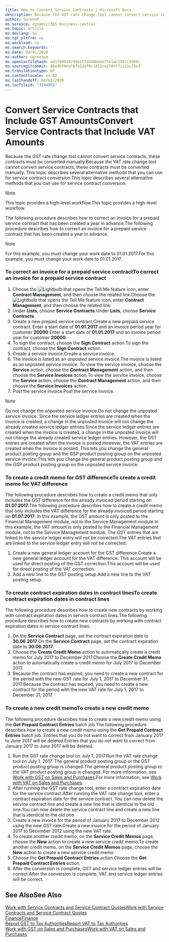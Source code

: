 ```yaml
---
title: How to Convert Service Contracts | Microsoft Docs
description: Because the GST rate change tool cannot convert service contracts, these contracts must be converted manually. This topic describes several alternative methods that you can use for service contract conversion.
author: SorenGP
ms.service: dynamics365-business-central
ms.topic: article
ms.devlang: na
ms.tgt_pltfrm: na
ms.workload: na
ms.search.keywords: ''
ms.date: 04/01/2020
ms.author: sgroespe
ms.openlocfilehash: ed1f0d928299a1f72b40be6e7fe1ac1567c4906c
ms.sourcegitcommit: 88e4b30eaf6fa32af0c1452ce2f85ff1111c75e2
ms.translationtype: HT
ms.contentlocale: en-NZ
ms.lasthandoff: 04/01/2020
ms.locfileid: "3194951"
---
```

# <a name="convert-service-contracts-that-include-vat-amounts"></a><span data-ttu-id="a1f36-104">Convert Service Contracts that Include GST Amounts</span><span class="sxs-lookup"><span data-stu-id="a1f36-104">Convert Service Contracts that Include VAT Amounts</span></span>
<span data-ttu-id="a1f36-105">Because the GST rate change tool cannot convert service contracts, these contracts must be converted manually.</span><span class="sxs-lookup"><span data-stu-id="a1f36-105">Because the VAT rate change tool cannot convert service contracts, these contracts must be converted manually.</span></span> <span data-ttu-id="a1f36-106">This topic describes several alternative methods that you can use for service contract conversion.</span><span class="sxs-lookup"><span data-stu-id="a1f36-106">This topic describes several alternative methods that you can use for service contract conversion.</span></span>  

> [!NOTE]  
>  <span data-ttu-id="a1f36-107">This topic provides a high-level workflow.</span><span class="sxs-lookup"><span data-stu-id="a1f36-107">This topic provides a high-level workflow.</span></span>  

 <span data-ttu-id="a1f36-108">The following procedure describes how to correct an invoice for a prepaid service contract that has been created a year in advance.</span><span class="sxs-lookup"><span data-stu-id="a1f36-108">The following procedure describes how to correct an invoice for a prepaid service contract that has been created a year in advance.</span></span>  

> [!NOTE]  
>  <span data-ttu-id="a1f36-109">For this example, you must change your work date to 01.01.2017.</span><span class="sxs-lookup"><span data-stu-id="a1f36-109">For this example, you must change your work date to 01.01.2017.</span></span>  

### <a name="to-correct-an-invoice-for-a-prepaid-service-contract"></a><span data-ttu-id="a1f36-110">To correct an invoice for a prepaid service contract</span><span class="sxs-lookup"><span data-stu-id="a1f36-110">To correct an invoice for a prepaid service contract</span></span>  
1. <span data-ttu-id="a1f36-111">Choose the ![Lightbulb that opens the Tell Me feature](media/ui-search/search_small.png "Tell me what you want to do") icon, enter **Contract Management**, and then choose the related link.</span><span class="sxs-lookup"><span data-stu-id="a1f36-111">Choose the ![Lightbulb that opens the Tell Me feature](media/ui-search/search_small.png "Tell me what you want to do") icon, enter **Contract Management**, and then choose the related link.</span></span>  
2. <span data-ttu-id="a1f36-112">Under **Lists**, choose **Service Contracts**.</span><span class="sxs-lookup"><span data-stu-id="a1f36-112">Under **Lists**, choose **Service Contracts**.</span></span>  
3. <span data-ttu-id="a1f36-113">Create a new prepaid service contract.</span><span class="sxs-lookup"><span data-stu-id="a1f36-113">Create a new prepaid service contract.</span></span> <span data-ttu-id="a1f36-114">Enter a start date of **01.01.2017** and an invoice period year for customer **20000**.</span><span class="sxs-lookup"><span data-stu-id="a1f36-114">Enter a start date of **01.01.2017** and an invoice period year for customer **20000**.</span></span>  
4. <span data-ttu-id="a1f36-115">To sign the contract, choose the **Sign Contract** action.</span><span class="sxs-lookup"><span data-stu-id="a1f36-115">To sign the contract, choose the **Sign Contract** action.</span></span>  
5. <span data-ttu-id="a1f36-116">Create a service invoice.</span><span class="sxs-lookup"><span data-stu-id="a1f36-116">Create a service invoice.</span></span>
6. <span data-ttu-id="a1f36-117">The invoice is listed as an unposted service invoice.</span><span class="sxs-lookup"><span data-stu-id="a1f36-117">The invoice is listed as an unposted service invoice.</span></span> <span data-ttu-id="a1f36-118">To view the service invoice, choose the **Service** action, choose the **Contract Management** action, and then choose the **Service Invoices** action.</span><span class="sxs-lookup"><span data-stu-id="a1f36-118">To view the service invoice, choose the **Service** action, choose the **Contract Management** action, and then choose the **Service Invoices** action.</span></span>  
7. <span data-ttu-id="a1f36-119">Post the service invoice.</span><span class="sxs-lookup"><span data-stu-id="a1f36-119">Post the service invoice.</span></span>  

> [!NOTE]  
>  <span data-ttu-id="a1f36-120">Do not change the unposted service invoice.</span><span class="sxs-lookup"><span data-stu-id="a1f36-120">Do not change the unposted service invoice.</span></span> <span data-ttu-id="a1f36-121">Since the service ledger entries are created when the invoice is created, a change in the unposted invoice will not change the already created service ledger entries.</span><span class="sxs-lookup"><span data-stu-id="a1f36-121">Since the service ledger entries are created when the invoice is created, a change in the unposted invoice will not change the already created service ledger entries.</span></span> <span data-ttu-id="a1f36-122">However, the GST entries are created when the invoice is posted.</span><span class="sxs-lookup"><span data-stu-id="a1f36-122">However, the VAT entries are created when the invoice is posted.</span></span> <span data-ttu-id="a1f36-123">This lets you change the general product posting group and the GSP product posting group on the unposted service invoice.</span><span class="sxs-lookup"><span data-stu-id="a1f36-123">This lets you change the general product posting group and the GSP product posting group on the unposted service invoice.</span></span>  

### <a name="to-create-a-credit-memo-for-vat-difference"></a><span data-ttu-id="a1f36-124">To create a credit memo for GST difference</span><span class="sxs-lookup"><span data-stu-id="a1f36-124">To create a credit memo for VAT difference</span></span>  
<span data-ttu-id="a1f36-125">The following procedure describes how to create a credit memo that only includes the GST difference for the already invoiced period starting on **01.07.2017**.</span><span class="sxs-lookup"><span data-stu-id="a1f36-125">The following procedure describes how to create a credit memo that only includes the VAT difference for the already invoiced period starting on **01.07.2017**.</span></span> <span data-ttu-id="a1f36-126">In this example, the GST amount is only posted to the Financial Management module, not to the Service Management module.</span><span class="sxs-lookup"><span data-stu-id="a1f36-126">In this example, the VAT amount is only posted to the Financial Management module, not to the Service Management module.</span></span> <span data-ttu-id="a1f36-127">The GST entries that are linked to the service ledger entry will not be corrected.</span><span class="sxs-lookup"><span data-stu-id="a1f36-127">The VAT entries that are linked to the service ledger entry will not be corrected.</span></span>  

1. <span data-ttu-id="a1f36-128">Create a new general ledger account for the GST difference.</span><span class="sxs-lookup"><span data-stu-id="a1f36-128">Create a new general ledger account for the VAT difference.</span></span> <span data-ttu-id="a1f36-129">This account will be used for direct posting of the GST correction.</span><span class="sxs-lookup"><span data-stu-id="a1f36-129">This account will be used for direct posting of the VAT correction.</span></span>  
2. <span data-ttu-id="a1f36-130">Add a new line to the GST posting setup.</span><span class="sxs-lookup"><span data-stu-id="a1f36-130">Add a new line to the VAT posting setup.</span></span>  

### <a name="to-create-contract-expiration-dates-in-contract-lines"></a><span data-ttu-id="a1f36-131">To create contract expiration dates in contract lines</span><span class="sxs-lookup"><span data-stu-id="a1f36-131">To create contract expiration dates in contract lines</span></span>  
<span data-ttu-id="a1f36-132">The following procedure describes how to create new contracts by working with contract expiration dates in service contract lines.</span><span class="sxs-lookup"><span data-stu-id="a1f36-132">The following procedure describes how to create new contracts by working with contract expiration dates in service contract lines.</span></span>  

1. <span data-ttu-id="a1f36-133">On the **Service Contract** page, set the contract expiration date to **30.06.2017**.</span><span class="sxs-lookup"><span data-stu-id="a1f36-133">On the **Service Contract** page, set the contract expiration date to **30.06.2017**.</span></span>  
2. <span data-ttu-id="a1f36-134">Choose the **Create Credit Memo** action to automatically create a credit memo for July 2017 to December 2017.</span><span class="sxs-lookup"><span data-stu-id="a1f36-134">Choose the **Create Credit Memo** action to automatically create a credit memo for July 2017 to December 2017.</span></span>  
3. <span data-ttu-id="a1f36-135">Because the contract has expired, you need to create a new contract for the period with the new GST rate for July 1, 2017 to December 31, 2017.</span><span class="sxs-lookup"><span data-stu-id="a1f36-135">Because the contract has expired, you need to create a new contract for the period with the new VAT rate for July 1, 2017 to December 31, 2017.</span></span>  

### <a name="to-create-a-new-credit-memo"></a><span data-ttu-id="a1f36-136">To create a new credit memo</span><span class="sxs-lookup"><span data-stu-id="a1f36-136">To create a new credit memo</span></span>  
<span data-ttu-id="a1f36-137">The following procedure describes how to create a new credit memo using the **Get Prepaid Contract Entries** batch job.</span><span class="sxs-lookup"><span data-stu-id="a1f36-137">The following procedure describes how to create a new credit memo using the **Get Prepaid Contract Entries** batch job.</span></span> <span data-ttu-id="a1f36-138">Entries that you do not want to correct from January 2017 to June 2017 will be deleted.</span><span class="sxs-lookup"><span data-stu-id="a1f36-138">Entries that you do not want to correct from January 2017 to June 2017 will be deleted.</span></span>  

1. <span data-ttu-id="a1f36-139">Run the GST rate change tool on July 1, 2017.</span><span class="sxs-lookup"><span data-stu-id="a1f36-139">Run the VAT rate change tool on July 1, 2017.</span></span> <span data-ttu-id="a1f36-140">The general product posting group or the GST product posting group is changed.</span><span class="sxs-lookup"><span data-stu-id="a1f36-140">The general product posting group or the VAT product posting group is changed.</span></span> <span data-ttu-id="a1f36-141">For more information, see [Work with GST on Sales and Purchases](finance-work-with-vat.md).</span><span class="sxs-lookup"><span data-stu-id="a1f36-141">For more information, see [Work with VAT on Sales and Purchases](finance-work-with-vat.md).</span></span>  
2. <span data-ttu-id="a1f36-142">After running the GST rate change tool, enter a contract expiration date for the service contract.</span><span class="sxs-lookup"><span data-stu-id="a1f36-142">After running the VAT rate change tool, enter a contract expiration date for the service contract.</span></span> <span data-ttu-id="a1f36-143">You can now delete the service contract line and create a new line that is identical to the old one.</span><span class="sxs-lookup"><span data-stu-id="a1f36-143">You can now delete the service contract line and create a new line that is identical to the old one.</span></span>  
3. <span data-ttu-id="a1f36-144">Create a new invoice for the period of January 2017 to December 2012 using the new GST rate.</span><span class="sxs-lookup"><span data-stu-id="a1f36-144">Create a new invoice for the period of January 2017 to December 2012 using the new VAT rate.</span></span>  
4. <span data-ttu-id="a1f36-145">To create another credit memo, on the **Service Credit Memos** page, choose the **New** action to create a new service credit memo.</span><span class="sxs-lookup"><span data-stu-id="a1f36-145">To create another credit memo, on the **Service Credit Memos** page, choose the **New** action to create a new service credit memo.</span></span>  
5. <span data-ttu-id="a1f36-146">Choose the **Get Prepaid Contract Entries** action.</span><span class="sxs-lookup"><span data-stu-id="a1f36-146">Choose the **Get Prepaid Contract Entries** action.</span></span>  
6. <span data-ttu-id="a1f36-147">After the conversion is complete, GST and service ledger entries will be correct.</span><span class="sxs-lookup"><span data-stu-id="a1f36-147">After the conversion is complete, VAT and service ledger entries will be correct.</span></span>  

## <a name="see-also"></a><span data-ttu-id="a1f36-148">See Also</span><span class="sxs-lookup"><span data-stu-id="a1f36-148">See Also</span></span>  
[<span data-ttu-id="a1f36-149">Work with Service Contracts and Service Contract Quotes</span><span class="sxs-lookup"><span data-stu-id="a1f36-149">Work with Service Contracts and Service Contract Quotes</span></span>](service-how-to-create-service-contracts-and-service-contract-quotes.md)  
[<span data-ttu-id="a1f36-150">Finance</span><span class="sxs-lookup"><span data-stu-id="a1f36-150">Finance</span></span>](finance.md)  
[<span data-ttu-id="a1f36-151">Report GST to Tax Authorities</span><span class="sxs-lookup"><span data-stu-id="a1f36-151">Report VAT to Tax Authorities</span></span>](finance-how-report-vat.md)  
[<span data-ttu-id="a1f36-152">Work with GST on Sales and Purchases</span><span class="sxs-lookup"><span data-stu-id="a1f36-152">Work with VAT on Sales and Purchases</span></span>](finance-work-with-vat.md)  

